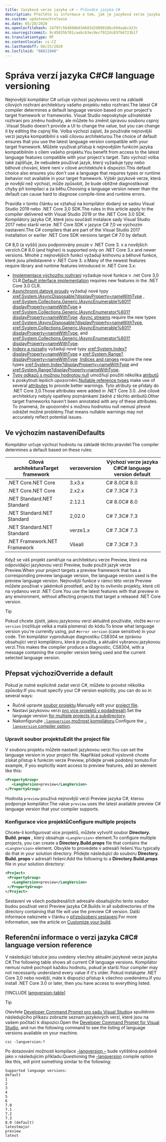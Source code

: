 ```yaml
---
title: Jazyková verze jazyka c# – Průvodce jazyka C#
description: Přečtěte si informace o tom, jak je jazyková verze jazyka C# určena na základě vašeho projektu a z důvodů na základě této volby. Přečtěte si, jak přepsat výchozí nastavení ručně.
ms.custom: updateeachrelease
ms.date: 05/20/2020
ms.openlocfilehash: 24797c564890b034683d2989010bc694aabc423c
ms.sourcegitcommit: 9c45035b781caebc63ec8ecf912dc83fb6723b1f
ms.translationtype: MT
ms.contentlocale: cs-CZ
ms.lasthandoff: 08/25/2020
ms.locfileid: "88811948"
---
```

# <a name="c-language-versioning"></a><span data-ttu-id="7a837-104">Správa verzí jazyka C#</span><span class="sxs-lookup"><span data-stu-id="7a837-104">C# language versioning</span></span>

<span data-ttu-id="7a837-105">Nejnovější kompilátor C# určuje výchozí jazykovou verzi na základě cílových rozhraní architektury vašeho projektu nebo rozhraní.</span><span class="sxs-lookup"><span data-stu-id="7a837-105">The latest C# compiler determines a default language version based on your project's target framework or frameworks.</span></span> <span data-ttu-id="7a837-106">Visual Studio neposkytuje uživatelské rozhraní pro změnu hodnoty, ale můžete ho změnit úpravou souboru *csproj* .</span><span class="sxs-lookup"><span data-stu-id="7a837-106">Visual Studio doesn't provide a UI to change the value, but you can change it by editing the *csproj* file.</span></span> <span data-ttu-id="7a837-107">Volba výchozí zajistí, že používáte nejnovější verzi jazyka kompatibilní s vaší cílovou architekturou.</span><span class="sxs-lookup"><span data-stu-id="7a837-107">The choice of default ensures that you use the latest language version compatible with your target framework.</span></span> <span data-ttu-id="7a837-108">Můžete využívat přístup k nejnovějším funkcím jazyka kompatibilním s cílem vašeho projektu.</span><span class="sxs-lookup"><span data-stu-id="7a837-108">You benefit from access to the latest language features compatible with your project's target.</span></span> <span data-ttu-id="7a837-109">Tato výchozí volba také zajišťuje, že nebudete používat jazyk, který vyžaduje typy nebo běhové chování, které není v cílové architektuře k dispozici.</span><span class="sxs-lookup"><span data-stu-id="7a837-109">This default choice also ensures you don't use a language that requires types or runtime behavior not available in your target framework.</span></span> <span data-ttu-id="7a837-110">Výběr jazykové verze, která je novější než výchozí, může způsobit, že bude obtížné diagnostikovat chyby při kompilaci a za běhu.</span><span class="sxs-lookup"><span data-stu-id="7a837-110">Choosing a language version newer than the default can cause hard to diagnose compile-time and runtime errors.</span></span>

<span data-ttu-id="7a837-111">Pravidla v tomto článku se vztahují na kompilátor dodaný se sadou Visual Studio 2019 nebo .NET Core 3,0 SDK.</span><span class="sxs-lookup"><span data-stu-id="7a837-111">The rules in this article apply to the compiler delivered with Visual Studio 2019 or the .NET Core 3.0 SDK.</span></span> <span data-ttu-id="7a837-112">Kompilátory jazyka C#, které jsou součástí instalace sady Visual Studio 2017 nebo starší verze .NET Core SDK v jazyce C# 7,0 ve výchozím nastavení.</span><span class="sxs-lookup"><span data-stu-id="7a837-112">The C# compilers that are part of the Visual Studio 2017 installation or earlier .NET Core SDK versions target C# 7.0 by default.</span></span>

<span data-ttu-id="7a837-113">C# 8,0 (a vyšší) jsou podporovány pouze v .NET Core 3. x a novějších verzích.</span><span class="sxs-lookup"><span data-stu-id="7a837-113">C# 8.0 (and higher) is supported only on .NET Core 3.x and newer versions.</span></span> <span data-ttu-id="7a837-114">Mnohé z nejnovějších funkcí vyžadují knihovnu a běhové funkce, které jsou představené v .NET Core 3. x:</span><span class="sxs-lookup"><span data-stu-id="7a837-114">Many of the newest features require library and runtime features introduced in .NET Core 3.x:</span></span>

- <span data-ttu-id="7a837-115">[Implementace výchozího rozhraní](../whats-new/csharp-8.md#default-interface-methods) vyžaduje nové funkce v .net Core 3,0 CLR.</span><span class="sxs-lookup"><span data-stu-id="7a837-115">[Default interface implementation](../whats-new/csharp-8.md#default-interface-methods) requires new features in the .NET Core 3.0 CLR.</span></span>
- <span data-ttu-id="7a837-116">[Asynchronní datové proudy](../whats-new/csharp-8.md#asynchronous-streams) vyžadují nové typy <xref:System.IAsyncDisposable?displayProperty=nameWithType> , <xref:System.Collections.Generic.IAsyncEnumerable%601?displayProperty=nameWithType> a <xref:System.Collections.Generic.IAsyncEnumerator%601?displayProperty=nameWithType> .</span><span class="sxs-lookup"><span data-stu-id="7a837-116">[Async streams](../whats-new/csharp-8.md#asynchronous-streams) require the new types <xref:System.IAsyncDisposable?displayProperty=nameWithType>, <xref:System.Collections.Generic.IAsyncEnumerable%601?displayProperty=nameWithType>, and <xref:System.Collections.Generic.IAsyncEnumerator%601?displayProperty=nameWithType>.</span></span>
- <span data-ttu-id="7a837-117">[Indexy a rozsahy](../whats-new/csharp-8.md#indices-and-ranges) vyžadují nové typy <xref:System.Index?displayProperty=nameWithType> a <xref:System.Range?displayProperty=nameWithType> .</span><span class="sxs-lookup"><span data-stu-id="7a837-117">[Indices and ranges](../whats-new/csharp-8.md#indices-and-ranges) require the new types <xref:System.Index?displayProperty=nameWithType> and <xref:System.Range?displayProperty=nameWithType>.</span></span>
- <span data-ttu-id="7a837-118">[Typy odkazů s možnou hodnotou null](../whats-new/csharp-8.md#nullable-reference-types) umožňují použití několika [atributů](attributes/nullable-analysis.md) k poskytnutí lepších upozornění.</span><span class="sxs-lookup"><span data-stu-id="7a837-118">[Nullable reference types](../whats-new/csharp-8.md#nullable-reference-types) make use of several [attributes](attributes/nullable-analysis.md) to provide better warnings.</span></span> <span data-ttu-id="7a837-119">Tyto atributy se přidaly do .NET Core 3,0.</span><span class="sxs-lookup"><span data-stu-id="7a837-119">Those attributes were added in .NET Core 3.0.</span></span> <span data-ttu-id="7a837-120">Jiné cílové architektury nebyly opatřeny poznámkami žádné z těchto atributů.</span><span class="sxs-lookup"><span data-stu-id="7a837-120">Other target frameworks haven't been annotated with any of these attributes.</span></span> <span data-ttu-id="7a837-121">To znamená, že upozornění s možnou hodnotou null nemusí přesně odrážet možné problémy.</span><span class="sxs-lookup"><span data-stu-id="7a837-121">That means nullable warnings may not accurately reflect potential issues.</span></span>

## <a name="defaults"></a><span data-ttu-id="7a837-122">Ve výchozím nastavení</span><span class="sxs-lookup"><span data-stu-id="7a837-122">Defaults</span></span>

<span data-ttu-id="7a837-123">Kompilátor určuje výchozí hodnotu na základě těchto pravidel:</span><span class="sxs-lookup"><span data-stu-id="7a837-123">The compiler determines a default based on these rules:</span></span>

| <span data-ttu-id="7a837-124">Cílová architektura</span><span class="sxs-lookup"><span data-stu-id="7a837-124">Target framework</span></span> | <span data-ttu-id="7a837-125">verze</span><span class="sxs-lookup"><span data-stu-id="7a837-125">version</span></span> | <span data-ttu-id="7a837-126">Výchozí verze jazyka C#</span><span class="sxs-lookup"><span data-stu-id="7a837-126">C# language version default</span></span> |
|------------------|---------|-----------------------------|
| <span data-ttu-id="7a837-127">.NET Core</span><span class="sxs-lookup"><span data-stu-id="7a837-127">.NET Core</span></span>        | <span data-ttu-id="7a837-128">3.x</span><span class="sxs-lookup"><span data-stu-id="7a837-128">3.x</span></span>     | <span data-ttu-id="7a837-129">C# 8.0</span><span class="sxs-lookup"><span data-stu-id="7a837-129">C# 8.0</span></span>                      |
| <span data-ttu-id="7a837-130">.NET Core</span><span class="sxs-lookup"><span data-stu-id="7a837-130">.NET Core</span></span>        | <span data-ttu-id="7a837-131">2.x</span><span class="sxs-lookup"><span data-stu-id="7a837-131">2.x</span></span>     | <span data-ttu-id="7a837-132">C# 7.3</span><span class="sxs-lookup"><span data-stu-id="7a837-132">C# 7.3</span></span>                      |
| <span data-ttu-id="7a837-133">.NET Standard</span><span class="sxs-lookup"><span data-stu-id="7a837-133">.NET Standard</span></span>    | <span data-ttu-id="7a837-134">2.1</span><span class="sxs-lookup"><span data-stu-id="7a837-134">2.1</span></span>     | <span data-ttu-id="7a837-135">C# 8.0</span><span class="sxs-lookup"><span data-stu-id="7a837-135">C# 8.0</span></span>                      |
| <span data-ttu-id="7a837-136">.NET Standard</span><span class="sxs-lookup"><span data-stu-id="7a837-136">.NET Standard</span></span>    | <span data-ttu-id="7a837-137">2,0</span><span class="sxs-lookup"><span data-stu-id="7a837-137">2.0</span></span>     | <span data-ttu-id="7a837-138">C# 7.3</span><span class="sxs-lookup"><span data-stu-id="7a837-138">C# 7.3</span></span>                      |
| <span data-ttu-id="7a837-139">.NET Standard</span><span class="sxs-lookup"><span data-stu-id="7a837-139">.NET Standard</span></span>    | <span data-ttu-id="7a837-140">verze</span><span class="sxs-lookup"><span data-stu-id="7a837-140">1.x</span></span>     | <span data-ttu-id="7a837-141">C# 7.3</span><span class="sxs-lookup"><span data-stu-id="7a837-141">C# 7.3</span></span>                      |
| <span data-ttu-id="7a837-142">.NET Framework</span><span class="sxs-lookup"><span data-stu-id="7a837-142">.NET Framework</span></span>   | <span data-ttu-id="7a837-143">Vše</span><span class="sxs-lookup"><span data-stu-id="7a837-143">all</span></span>     | <span data-ttu-id="7a837-144">C# 7.3</span><span class="sxs-lookup"><span data-stu-id="7a837-144">C# 7.3</span></span>                      |

<span data-ttu-id="7a837-145">Když se váš projekt zaměřuje na architekturu verze Preview, která má odpovídající jazykovou verzi Preview, bude použit jazyk verze Preview.</span><span class="sxs-lookup"><span data-stu-id="7a837-145">When your project targets a preview framework that has a corresponding preview language version, the language version used is the preview language version.</span></span> <span data-ttu-id="7a837-146">Nejnovější funkce v rámci této verze Preview můžete používat v jakémkoli prostředí, aniž by to ovlivnilo projekty, které cílí na vydanou verzi .NET Core.</span><span class="sxs-lookup"><span data-stu-id="7a837-146">You use the latest features with that preview in any environment, without affecting projects that target a released .NET Core version.</span></span>

> [!TIP]
> <span data-ttu-id="7a837-147">Pokud chcete zjistit, jakou jazykovou verzi aktuálně používáte, vložte `#error version` (rozlišuje velká a malá písmena) do kódu.</span><span class="sxs-lookup"><span data-stu-id="7a837-147">To know what language version you're currently using, put `#error version` (case sensitive) in your code.</span></span> <span data-ttu-id="7a837-148">Tím kompilátor vyprodukuje diagnostiku CS8304 se zprávou obsahující verzi kompilátoru, která je použita, a aktuální vybranou jazykovou verzí.</span><span class="sxs-lookup"><span data-stu-id="7a837-148">This makes the compiler produce a diagnostic, CS8304, with a message containing the compiler version being used and the current selected language version.</span></span>

## <a name="override-a-default"></a><span data-ttu-id="7a837-149">Přepsat výchozí</span><span class="sxs-lookup"><span data-stu-id="7a837-149">Override a default</span></span>

<span data-ttu-id="7a837-150">Pokud je nutné explicitně zadat verzi C#, můžete to provést několika způsoby:</span><span class="sxs-lookup"><span data-stu-id="7a837-150">If you must specify your C# version explicitly, you can do so in several ways:</span></span>

- <span data-ttu-id="7a837-151">Ručně upravte [soubor projektu](#edit-the-project-file).</span><span class="sxs-lookup"><span data-stu-id="7a837-151">Manually edit your [project file](#edit-the-project-file).</span></span>
- <span data-ttu-id="7a837-152">Nastaví jazykovou verzi [pro více projektů v podadresáři](#configure-multiple-projects).</span><span class="sxs-lookup"><span data-stu-id="7a837-152">Set the language version [for multiple projects in a subdirectory](#configure-multiple-projects).</span></span>
- <span data-ttu-id="7a837-153">Nakonfigurujte [ `-langversion` možnost kompilátoru](compiler-options/langversion-compiler-option.md).</span><span class="sxs-lookup"><span data-stu-id="7a837-153">Configure the [`-langversion` compiler option](compiler-options/langversion-compiler-option.md).</span></span>

### <a name="edit-the-project-file"></a><span data-ttu-id="7a837-154">Upravit soubor projektu</span><span class="sxs-lookup"><span data-stu-id="7a837-154">Edit the project file</span></span>

<span data-ttu-id="7a837-155">V souboru projektu můžete nastavit jazykovou verzi.</span><span class="sxs-lookup"><span data-stu-id="7a837-155">You can set the language version in your project file.</span></span> <span data-ttu-id="7a837-156">Například pokud výslovně chcete získat přístup k funkcím verze Preview, přidejte prvek podobný tomuto:</span><span class="sxs-lookup"><span data-stu-id="7a837-156">For example, if you explicitly want access to preview features, add an element like this:</span></span>

```xml
<PropertyGroup>
   <LangVersion>preview</LangVersion>
</PropertyGroup>
```

<span data-ttu-id="7a837-157">Hodnota `preview` používá nejnovější verzi Preview jazyka C#, kterou podporuje kompilátor.</span><span class="sxs-lookup"><span data-stu-id="7a837-157">The value `preview` uses the latest available preview C# language version that your compiler supports.</span></span>

### <a name="configure-multiple-projects"></a><span data-ttu-id="7a837-158">Konfigurace více projektů</span><span class="sxs-lookup"><span data-stu-id="7a837-158">Configure multiple projects</span></span>

<span data-ttu-id="7a837-159">Chcete-li konfigurovat více projektů, můžete vytvořit soubor **Directory. Build. props** , který obsahuje `<LangVersion>` element.</span><span class="sxs-lookup"><span data-stu-id="7a837-159">To configure multiple projects, you can create a **Directory.Build.props** file that contains the `<LangVersion>` element.</span></span> <span data-ttu-id="7a837-160">Obvykle to provedete v adresáři řešení.</span><span class="sxs-lookup"><span data-stu-id="7a837-160">You typically do that in your solution directory.</span></span> <span data-ttu-id="7a837-161">Přidejte následující do souboru **Directory. Build. props** v adresáři řešení:</span><span class="sxs-lookup"><span data-stu-id="7a837-161">Add the following to a **Directory.Build.props** file in your solution directory:</span></span>

```xml
<Project>
 <PropertyGroup>
   <LangVersion>preview</LangVersion>
 </PropertyGroup>
</Project>
```

<span data-ttu-id="7a837-162">Sestavení ve všech podadresářích adresáře obsahujícího tento soubor budou používat verzi Preview jazyka C#.</span><span class="sxs-lookup"><span data-stu-id="7a837-162">Builds in all subdirectories of the directory containing that file will use the preview C# version.</span></span> <span data-ttu-id="7a837-163">Další informace naleznete v článku o [přizpůsobení sestavení](/visualstudio/msbuild/customize-your-build).</span><span class="sxs-lookup"><span data-stu-id="7a837-163">For more information, see the article on [Customize your build](/visualstudio/msbuild/customize-your-build).</span></span>

## <a name="c-language-version-reference"></a><span data-ttu-id="7a837-164">Referenční informace o verzi jazyka C#</span><span class="sxs-lookup"><span data-stu-id="7a837-164">C# language version reference</span></span>

<span data-ttu-id="7a837-165">V následující tabulce jsou uvedeny všechny aktuální jazykové verze jazyka C#.</span><span class="sxs-lookup"><span data-stu-id="7a837-165">The following table shows all current C# language versions.</span></span> <span data-ttu-id="7a837-166">Kompilátor nemusí nutně pochopit každou hodnotu, pokud je starší.</span><span class="sxs-lookup"><span data-stu-id="7a837-166">Your compiler may not necessarily understand every value if it's older.</span></span> <span data-ttu-id="7a837-167">Pokud instalujete .NET Core 3,0 nebo novější, máte k dispozici přístup k všechno uvedenému.</span><span class="sxs-lookup"><span data-stu-id="7a837-167">If you install .NET Core 3.0 or later, then you have access to everything listed.</span></span>

[!INCLUDE [langversion-table](includes/langversion-table.md)]

> [!TIP]
> <span data-ttu-id="7a837-168">Otevřete [Developer Command Prompt pro sadu Visual Studio](../../framework/tools/developer-command-prompt-for-vs.md)a spuštěním následujícího příkazu zobrazte seznam jazykových verzí, které jsou na vašem počítači k dispozici.</span><span class="sxs-lookup"><span data-stu-id="7a837-168">Open the [Developer Command Prompt for Visual Studio](../../framework/tools/developer-command-prompt-for-vs.md), and run the following command to see the listing of language versions available on your machine.</span></span>
>
> ```CMD
> csc -langversion:?
> ```
>
> <span data-ttu-id="7a837-169">Po dotazování možnosti kompilace [-langversion –](compiler-options/langversion-compiler-option.md) bude vytištěna podobně jako v následujícím příkladu:</span><span class="sxs-lookup"><span data-stu-id="7a837-169">Questioning the [-langversion](compiler-options/langversion-compiler-option.md) compile option like this, will print something similar to the following:</span></span>
>
> ```CMD
> Supported language versions:
> default
> 1
> 2
> 3
> 4
> 5
> 6
> 7.0
> 7.1
> 7.2
> 7.3
> 8.0 (default)
> latestmajor
> preview
> latest
> ```
